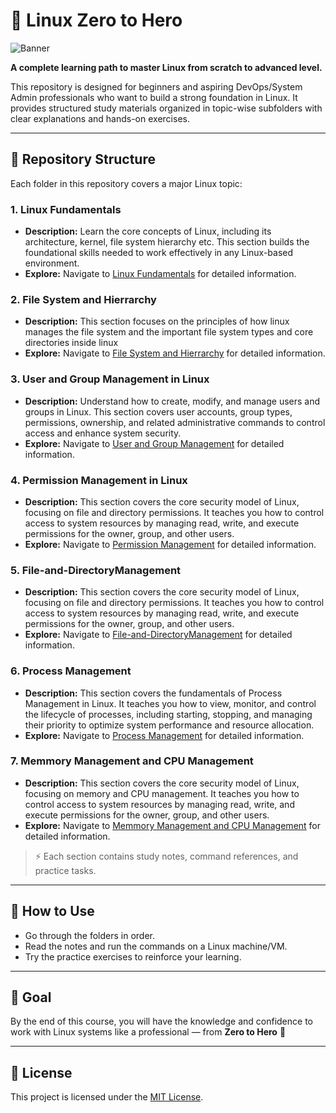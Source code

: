 
# 🐧 Linux Zero to Hero

<img src="https://github.com/bhuvan-raj/Linux-Zero-to-Hero/blob/main/assets/logo.png" alt="Banner" />

**A complete learning path to master Linux from scratch to advanced level.**

This repository is designed for beginners and aspiring DevOps/System Admin professionals who want to build a strong foundation in Linux. It provides structured study materials organized in topic-wise subfolders with clear explanations and hands-on exercises.

---

## 📁 Repository Structure

Each folder in this repository covers a major Linux topic:

### 1. Linux Fundamentals
* **Description:** Learn the core concepts of Linux, including its architecture, kernel, file system hierarchy etc. This section builds the foundational skills needed to work effectively in any Linux-based environment.
* **Explore:** Navigate to [Linux Fundamentals](./Linux-Fundamentals/) for detailed information.

### 2. File System and Hierrarchy
* **Description:** This section focuses on the principles of how linux manages the file system and the important file system types and core directories inside linux
* **Explore:** Navigate to [File System and Hierrarchy](./File%20System%20and%20Hierrarchy/) for detailed information.



### 3. User and Group Management in Linux
* **Description:** Understand how to create, modify, and manage users and groups in Linux. This section covers user accounts, group types, permissions, ownership, and related administrative commands to control access and enhance system security.
* **Explore:** Navigate to [User and Group Management](./User%20and%20Group%20Management/) for detailed information.

### 4. Permission Management in Linux
* **Description:** This section covers the core security model of Linux, focusing on file and directory permissions. It teaches you how to control access to system resources by managing read, write, and execute permissions for the owner, group, and other users. 
* **Explore:** Navigate to [Permission Management](./Permission-Management/) for detailed information.

### 5. File-and-DirectoryManagement
* **Description:** This section covers the core security model of Linux, focusing on file and directory permissions. It teaches you how to control access to system resources by managing read, write, and execute permissions for the owner, group, and other users. 
* **Explore:** Navigate to [File-and-DirectoryManagement](./File-and-DirectoryManagement/) for detailed information.


### 6. Process Management
* **Description:** This section covers the fundamentals of Process Management in Linux. It teaches you how to view, monitor, and control the lifecycle of processes, including starting, stopping, and managing their priority to optimize system performance and resource allocation. 
* **Explore:** Navigate to [Process Management](./Process%20Management/) for detailed information.

### 7. Memmory Management and CPU Management
* **Description:** This section covers the core security model of Linux, focusing on memory and CPU management. It teaches you how to control access to system resources by managing read, write, and execute permissions for the owner, group, and other users. 
* **Explore:** Navigate to [Memmory Management and CPU Management](./Memmory%20Management%20and%20CPU%20Management/) for detailed information.




> ⚡️ Each section contains study notes, command references, and practice tasks.

---

## 📌 How to Use

* Go through the folders in order.
* Read the notes and run the commands on a Linux machine/VM.
* Try the practice exercises to reinforce your learning.

---

## 🎯 Goal

By the end of this course, you will have the knowledge and confidence to work with Linux systems like a professional — from **Zero to Hero** 💪

---

## 📄 License

This project is licensed under the [MIT License](./LICENSE).


